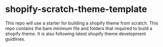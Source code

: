 # shopify-scratch-theme-template
This repo will use a starter for building a shopify theme from scratch. This repo contains the bare minimum file and folders that required to  build a shopify theme. It is also following latest shopify theme development guidlines.

